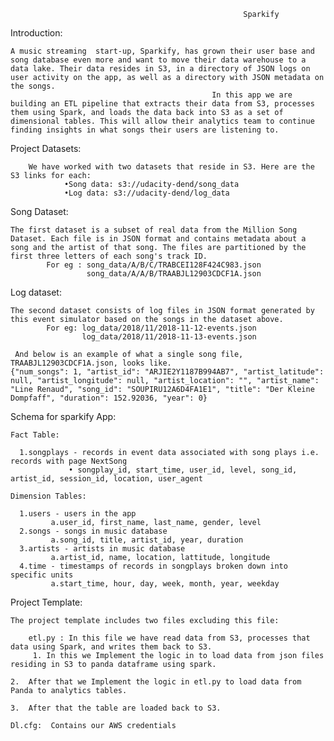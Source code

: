                                                         Sparkify
Introduction:

    A music streaming  start-up, Sparkify, has grown their user base and song database even more and want to move their data warehouse to a data lake. Their data resides in S3, in a directory of JSON logs on user activity on the app, as well as a directory with JSON metadata on the songs.
                                                 In this app we are building an ETL pipeline that extracts their data from S3, processes them using Spark, and loads the data back into S3 as a set of dimensional tables. This will allow their analytics team to continue finding insights in what songs their users are listening to.
                                                 
Project Datasets:

        We have worked with two datasets that reside in S3. Here are the S3 links for each:
                •Song data: s3://udacity-dend/song_data
                •Log data: s3://udacity-dend/log_data

Song Dataset:

    The first dataset is a subset of real data from the Million Song Dataset. Each file is in JSON format and contains metadata about a song and the artist of that song. The files are partitioned by the first three letters of each song's track ID.
            For eg : song_data/A/B/C/TRABCEI128F424C983.json
                     song_data/A/A/B/TRAABJL12903CDCF1A.json

Log dataset:

    The second dataset consists of log files in JSON format generated by this event simulator based on the songs in the dataset above.
            For eg: log_data/2018/11/2018-11-12-events.json
                    log_data/2018/11/2018-11-13-events.json

     And below is an example of what a single song file, TRAABJL12903CDCF1A.json, looks like.
    {"num_songs": 1, "artist_id": "ARJIE2Y1187B994AB7", "artist_latitude": null, "artist_longitude": null, "artist_location": "", "artist_name": "Line Renaud", "song_id": "SOUPIRU12A6D4FA1E1", "title": "Der Kleine Dompfaff", "duration": 152.92036, "year": 0}

Schema for sparkify App:

    Fact Table:
    
      1.songplays - records in event data associated with song plays i.e. records with page NextSong
                 • songplay_id, start_time, user_id, level, song_id, artist_id, session_id, location, user_agent
                 
    Dimension Tables:

      1.users - users in the app
             a.user_id, first_name, last_name, gender, level
      2.songs - songs in music database
             a.song_id, title, artist_id, year, duration
      3.artists - artists in music database
             a.artist_id, name, location, lattitude, longitude
      4.time - timestamps of records in songplays broken down into specific units
             a.start_time, hour, day, week, month, year, weekday


Project Template:

    The project template includes two files excluding this file:

        etl.py : In this file we have read data from S3, processes that data using Spark, and writes them back to S3.
         1.	In this we Implement the logic in to load data from json files residing in S3 to panda dataframe using spark.

    2.	After that we Implement the logic in etl.py to load data from Panda to analytics tables.

    3.	After that the table are loaded back to S3.

    Dl.cfg:  Contains our AWS credentials